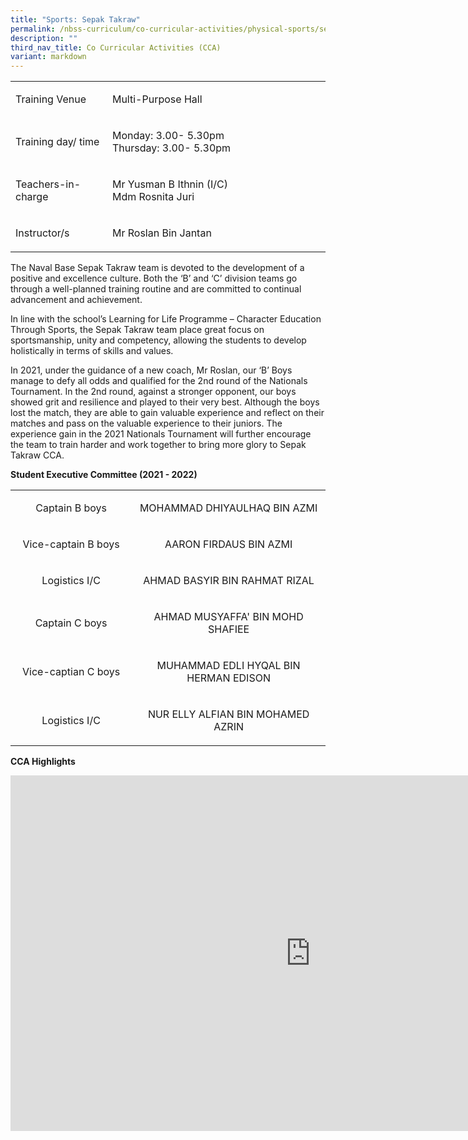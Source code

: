 ```yaml
---
title: "Sports: Sepak Takraw"
permalink: /nbss-curriculum/co-curricular-activities/physical-sports/sepak-takraw/
description: ""
third_nav_title: Co Curricular Activities (CCA)
variant: markdown
---
```

<table width="0">
<tbody>
<tr>
<td width="161">
<p>Training Venue</p>
</td>
<td width="441">
<p>Multi-Purpose Hall</p>
</td>
</tr>
<tr>
<td width="161">
<p>Training day/ time</p>
</td>
<td width="441">
<p>Monday: 3.00- 5.30pm<br>Thursday: 3.00- 5.30pm</p>
</td>
</tr>
<tr>
<td width="161">
<p>Teachers-in-charge</p>
</td>
<td width="441">
<p>Mr Yusman B Ithnin (I/C)<br>Mdm Rosnita Juri</p>
</td>
</tr>
<tr>
<td width="161">
<p>Instructor/s</p>
</td>
<td width="441">
<p>Mr Roslan Bin Jantan</p>
</td>
</tr>
</tbody>
</table>
<p>The Naval Base Sepak Takraw team is devoted to the development of a positive and excellence culture. Both the ‘B’ and ‘C’ division teams go through a well-planned training routine and are committed to continual advancement and achievement.</p>
<p>In line with the school’s Learning for Life Programme – Character Education Through Sports, the Sepak Takraw team place great focus on sportsmanship, unity and competency, allowing the students to develop holistically in terms of skills and values.&nbsp;</p>
<p>In 2021, under the guidance of a new coach, Mr Roslan, our ‘B’ Boys manage to defy all odds and qualified for the 2nd round of the Nationals Tournament. In the 2nd round, against a stronger opponent, our boys showed grit and resilience and played to their very best. Although the boys lost the match, they are able to gain valuable experience and reflect on their matches and pass on the valuable experience to their juniors. The experience gain in the 2021 Nationals Tournament will further encourage the team to train harder and work together to bring more glory to Sepak Takraw CCA.&nbsp;</p>
<p><strong>Student Executive Committee (2021 - 2022)</strong></p>
<table>
<tbody>
<tr>
<td style="text-align: center;" width="218">
<p>Captain B boys</p>
</td>
<td style="text-align: center;" width="362">
<p>MOHAMMAD DHIYAULHAQ BIN AZMI</p>
</td>
</tr>
<tr>
<td style="text-align: center;" width="218">
<p>Vice-captain B boys</p>
</td>
<td style="text-align: center;" width="362">
<p>AARON FIRDAUS BIN AZMI</p>
</td>
</tr>
<tr>
<td style="text-align: center;" width="218">
<p>Logistics I/C</p>
</td>
<td style="text-align: center;" width="362">
<p>AHMAD BASYIR BIN RAHMAT RIZAL</p>
</td>
</tr>
<tr>
<td style="text-align: center;" width="218">
<p>Captain C boys</p>
</td>
<td style="text-align: center;" width="362">
<p>AHMAD MUSYAFFA' BIN MOHD SHAFIEE</p>
</td>
</tr>
<tr>
<td style="text-align: center;" width="218">
<p>Vice-captian C boys</p>
</td>
<td style="text-align: center;" width="362">
<p>MUHAMMAD EDLI HYQAL BIN HERMAN EDISON</p>
</td>
</tr>
<tr>
<td style="text-align: center;" width="218">
<p>Logistics I/C</p>
</td>
<td style="text-align: center;" width="362">
<p>NUR ELLY ALFIAN BIN MOHAMED AZRIN</p>
</td>
</tr>
</tbody>
</table>
<p><strong>CCA Highlights</strong></p>
<iframe src="https://docs.google.com/presentation/d/e/2PACX-1vToiXbinKAJ4YMKyTKdwIwhspPRP6GGUnjNuhdUZ_FYktR1l9rZ4KFC2inR0y34_JZH6bypGVjhhsvK/embed?start=false&amp;loop=false&amp;delayms=10000" frameborder="0" width="960" height="569" allowfullscreen="true"></iframe>
